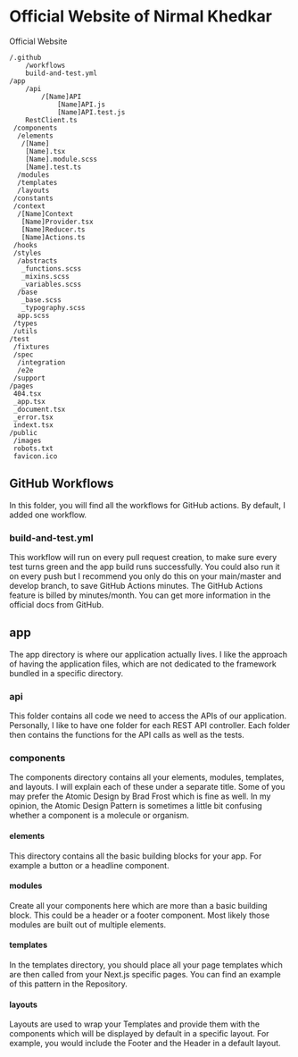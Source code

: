 # Official Website of Nirmal Khedkar
Official Website

```
/.github
    /workflows
    build-and-test.yml
/app
    /api
        /[Name]API
            [Name]API.js
            [Name]API.test.js
    RestClient.ts
 /components
  /elements
   /[Name]
    [Name].tsx
    [Name].module.scss
    [Name].test.ts
  /modules
  /templates
  /layouts
 /constants
 /context
  /[Name]Context
   [Name]Provider.tsx
   [Name]Reducer.ts
   [Name]Actions.ts
 /hooks
 /styles
  /abstracts
   _functions.scss
   _mixins.scss
   _variables.scss
  /base
   _base.scss
   _typography.scss
  app.scss
 /types
 /utils
/test
 /fixtures
 /spec
  /integration
  /e2e
 /support
/pages
 404.tsx
 _app.tsx
 _document.tsx
 _error.tsx
 indext.tsx
/public
 /images
 robots.txt
 favicon.ico
```

## GitHub Workflows
In this folder, you will find all the workflows for GitHub actions. By default, I added one workflow.
### build-and-test.yml
This workflow will run on every pull request creation, to make sure every test turns green and the app build runs successfully. You could also run it on every push but I recommend you only do this on your main/master and develop branch, to save GitHub Actions minutes. The GitHub Actions feature is billed by minutes/month. You can get more information in the official docs from GitHub.

## app
The app directory is where our application actually lives. I like the approach of having the application files, which are not dedicated to the framework bundled in a specific directory.
### api
This folder contains all code we need to access the APIs of our application. Personally, I like to have one folder for each REST API controller. Each folder then contains the functions for the API calls as well as the tests.

### components 
The components directory contains all your elements, modules, templates, and layouts. I will explain each of these under a separate title. Some of you may prefer the Atomic Design by Brad Frost which is fine as well. In my opinion, the Atomic Design Pattern is sometimes a little bit confusing whether a component is a molecule or organism.

#### elements
This directory contains all the basic building blocks for your app. For example a button or a headline component.
#### modules
Create all your components here which are more than a basic building block. This could be a header or a footer component. Most likely those modules are built out of multiple elements.
#### templates
In the templates directory, you should place all your page templates which are then called from your Next.js specific pages. You can find an example of this pattern in the Repository.
#### layouts
Layouts are used to wrap your Templates and provide them with the components which will be displayed by default in a specific layout. For example, you would include the Footer and the Header in a default layout.